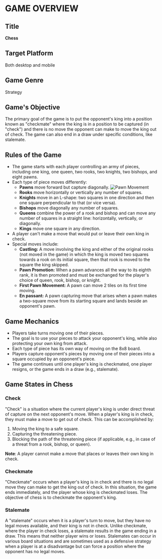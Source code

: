 # GAME OVERVIEW

## Title

**Chess**

## Target Platform

Both desktop and mobile

## Game Genre

Strategy

## Game's Objective

The primary goal of the game is to put the opponent's king into a position known as "checkmate" where the king is in a position to be captured (in "check") and there is no move the opponent can make to move the king out of check. The game can also end in a draw under specific conditions, like stalemate.

## Rules of the Game

- The game starts with each player controlling an army of pieces, including one king, one queen, two rooks, two knights, two bishops, and eight pawns.
- Each type of piece moves differently:
  - **Pawns** move forward but capture diagonally.
    ![Pawn Movement]("https://upload.wikimedia.org/wikipedia/commons/b/b8/Pawn_%28chess%29_movements.gif")
  - **Rooks** move horizontally or vertically any number of squares.
  - **Knights** move in an L-shape: two squares in one direction and then one square perpendicular to that (or vice versa).
  - **Bishops** move diagonally any number of squares.
  - **Queens** combine the power of a rook and bishop and can move any number of squares in a straight line: horizontally, vertically, or diagonally.
  - **Kings** move one square in any direction.
- A player can't make a move that would put or leave their own king in check.
- Special moves include:
  - **Castling:** A move involving the king and either of the original rooks (not moved in the game) in which the king is moved two squares towards a rook on its initial square, then that rook is moved to the square the king skipped.
  - **Pawn Promotion:** When a pawn advances all the way to its eighth rank, it is then promoted and must be exchanged for the player's choice of queen, rook, bishop, or knight.
  - **First Pawn Movement:** A pawn can move 2 tiles on its first time moving.
  - **En passant:** A pawn capturing move that arises when a pawn makes a two-square move from its starting square and lands beside an opponent's pawn.

## Game Mechanics

- Players take turns moving one of their pieces.
- The goal is to use your pieces to attack your opponent's king, while also protecting your own king from attack.
- Each type of piece has its own way of moving on the 8x8 board.
- Players capture opponent's pieces by moving one of their pieces into a square occupied by an opponent's piece.
- The game continues until one player's king is checkmated, one player resigns, or the game ends in a draw (e.g., stalemate).

## Game States in Chess

### Check

"Check" is a situation where the current player's king is under direct threat of capture on the next opponent's move. When a player's king is in check, they must make a move to get out of check. This can be accomplished by:

1. Moving the king to a safe square.
2. Capturing the threatening piece.
3. Blocking the path of the threatening piece (if applicable, e.g., in case of a threat from a rook, bishop, or queen).

**Note**: A player cannot make a move that places or leaves their own king in check.

### Checkmate

"Checkmate" occurs when a player's king is in check and there is no legal move they can make to get the king out of check. In this situation, the game ends immediately, and the player whose king is checkmated loses. The objective of chess is to checkmate the opponent's king.

### Stalemate

A "stalemate" occurs when it is a player's turn to move, but they have no legal moves available, and their king is not in check. Unlike checkmate, where the player in check loses, a stalemate results in the game ending in a draw. This means that neither player wins or loses. Stalemates can occur in various board situations and are sometimes used as a defensive strategy when a player is at a disadvantage but can force a position where the opponent has no legal moves.
